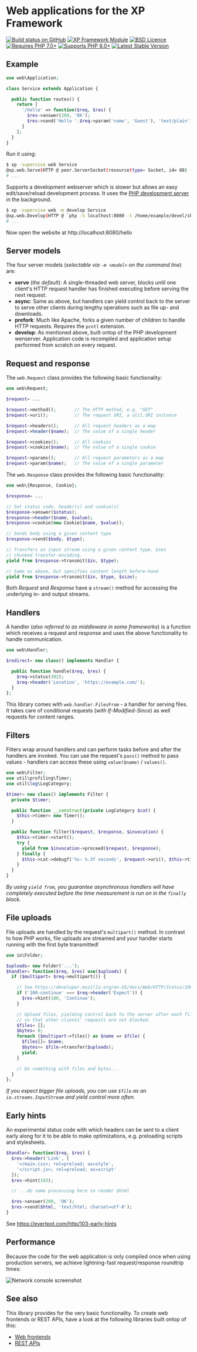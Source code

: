 Web applications for the XP Framework
========================================================================

[![Build status on GitHub](https://github.com/xp-forge/web/workflows/Tests/badge.svg)](https://github.com/xp-forge/web/actions)
[![XP Framework Module](https://raw.githubusercontent.com/xp-framework/web/master/static/xp-framework-badge.png)](https://github.com/xp-framework/core)
[![BSD Licence](https://raw.githubusercontent.com/xp-framework/web/master/static/licence-bsd.png)](https://github.com/xp-framework/core/blob/master/LICENCE.md)
[![Requires PHP 7.0+](https://raw.githubusercontent.com/xp-framework/web/master/static/php-7_0plus.svg)](http://php.net/)
[![Supports PHP 8.0+](https://raw.githubusercontent.com/xp-framework/web/master/static/php-8_0plus.svg)](http://php.net/)
[![Latest Stable Version](https://poser.pugx.org/xp-forge/web/version.png)](https://packagist.org/packages/xp-forge/web)

Example
-------

```php
use web\Application;

class Service extends Application {

  public function routes() {
    return [
      '/hello' => function($req, $res) {
        $res->answer(200, 'OK');
        $res->send('Hello '.$req->param('name', 'Guest'), 'text/plain');
      }
    ];
  }
}
```

Run it using:

```bash
$ xp -supervise web Service
@xp.web.Serve(HTTP @ peer.ServerSocket(resource(type= Socket, id= 88) -> tcp://127.0.0.1:8080))
# ...
```

Supports a development webserver which is slower but allows an easy edit/save/reload development process. It uses the [PHP development server](http://php.net/features.commandline.webserver) in the background.

```bash
$ xp -supervise web -m develop Service
@xp.web.Develop(HTTP @ `php -S localhost:8080 -t /home/example/devel/shorturl`)
# ...
```

Now open the website at http://localhost:8080/hello

Server models
-------------
The four server models (*selectable via `-m <model>` on the command line*) are:

* **serve** (*the default*): A single-threaded web server, blocks until one client's HTTP request handler has finished executing before serving the next request.
* **async**: Same as above, but handlers can yield control back to the server to serve other clients during lengthy operations such as file up- and downloads.
* **prefork**: Much like Apache, forks a given number of children to handle HTTP requests. Requires the `pcntl` extension.
* **develop**: As mentioned above, built ontop of the PHP development wenserver. Application code is recompiled and application setup performed from scratch on every request.

Request and response
--------------------
The `web.Request` class provides the following basic functionality:

```php
use web\Request;

$request= ...

$request->method();       // The HTTP method, e.g. "GET"
$request->uri();          // The request URI, a util.URI instance

$request->headers();      // All request headers as a map
$request->header($name);  // The value of a single header

$request->cookies();      // All cookies
$request->cookie($name);  // The value of a single cookie

$request->params();       // All request parameters as a map
$request->param($name);   // The value of a single parameter
```

The `web.Response` class provides the following basic functionality:

```php
use web\{Response, Cookie};

$response= ...

// Set status code, header(s) and cookie(s)
$response->answer($status);
$response->header($name, $value);
$response->cookie(new Cookie($name, $value));

// Sends body using a given content type
$response->send($body, $type);

// Transfers an input stream using a given content type. Uses
// chunked transfer-encoding.
yield from $response->transmit($in, $type);

// Same as above, but specifies content length before-hand
yield from $response->transmit($in, $type, $size);
```

Both *Request* and *Response* have a `stream()` method for accessing the underlying in- and output streams.

Handlers
--------
A handler (*also referred to as middleware in some frameworks*) is a function which receives a request and response and uses the above functionality to handle communication.

```php
use web\Handler;

$redirect= new class() implements Handler {

  public function handle($req, $res) {
    $req->status(302);
    $req->header('Location', 'https://example.com/');
  }
};
```

This library comes with `web.handler.FilesFrom` - a handler for serving files. It takes care of conditional requests (*with If-Modified-Since*) as well requests for content ranges.

Filters
-------
Filters wrap around handlers and can perform tasks before and after the handlers are invoked. You can use the request's `pass()` method to pass values - handlers can access these using `value($name)` / `values()`.

```php
use web\Filter;
use util\profiling\Timer;
use util\log\LogCategory;

$timer= new class() implements Filter {
  private $timer;

  public function __construct(private LogCategory $cat) {
    $this->timer= new Timer();
  }

  public function filter($request, $response, $invocation) {
    $this->timer->start();
    try {
      yield from $invocation->proceed($request, $response);
    } finally {
      $this->cat->debugf('%s: %.3f seconds', $request->uri(), $this->timer->elapsedTime());
    }
  }
}
```

*By using `yield from`, you guarantee asynchronous handlers will have completely executed before the time measurement is run on in the `finally` block.*

File uploads
------------
File uploads are handled by the request's `multipart()` method. In contrast to how PHP works, file uploads are streamed and your handler starts running with the first byte transmitted!

```php
use io\Folder;

$uploads= new Folder('...');
$handler= function($req, $res) use($uploads) {
  if ($multipart= $req->multipart()) {

    // See https://developer.mozilla.org/en-US/docs/Web/HTTP/Status/100
    if ('100-continue' === $req->header('Expect')) {
      $res->hint(100, 'Continue');
    }

    // Upload files, yielding control back to the server after each file
    // so that other clients' requests are not blocked.
    $files= [];
    $bytes= 0;
    foreach ($multipart->files() as $name => $file) {
      $files[]= $name;
      $bytes+= $file->transfer($uploads);
      yield;
    }

    // Do something with files and bytes...
  }
};
```

*If you expect bigger file uploads, you can use `$file` as an `io.streams.InputStream` and yield control more often.*

Early hints
-----------
An experimental status code with which headers can be sent to a client early along for it to be able to make optimizations, e.g. preloading scripts and stylesheets.

```php
$handler= function($req, $res) {
  $res->header('Link', [
    '</main.css>; rel=preload; as=style',
    '</script.js>; rel=preload; as=script'
  ]);
  $res->hint(103);

  // ...do some processing here to render $html

  $res->answer(200, 'OK');
  $res->send($html, 'text/html; charset=utf-8');
}
```

See https://evertpot.com/http/103-early-hints

Performance
-----------
Because the code for the web application is only compiled once when using production servers, we achieve lightning-fast request/response roundtrip times:

![Network console screenshot](https://user-images.githubusercontent.com/696742/114267149-78a6c080-99fa-11eb-9e6e-182f298ef9dc.png)

See also
--------
This library provides for the very basic functionality. To create web frontends or REST APIs, have a look at the following libraries built ontop of this:

* [Web frontends](https://github.com/xp-forge/frontend)
* [REST APIs](https://github.com/xp-forge/rest-api)